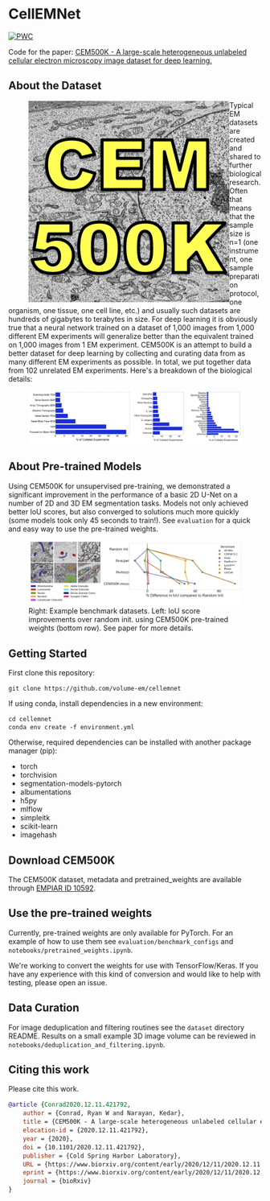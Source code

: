 # CellEMNet

[![PWC](https://img.shields.io/endpoint.svg?url=https://paperswithcode.com/badge/cem500k-a-large-scale-heterogeneous-unlabeled/electron-microscopy-image-segmentation-on-1)](https://paperswithcode.com/sota/electron-microscopy-image-segmentation-on-1?p=cem500k-a-large-scale-heterogeneous-unlabeled)


Code for the paper: [CEM500K - A large-scale heterogeneous unlabeled cellular electron microscopy image dataset for deep learning.](https://www.biorxiv.org/content/10.1101/2020.12.11.421792v1)

## About the Dataset

<figure>
  <img align="left" src="./images/cem500k.jpg"></img>
</figure>

Typical EM datasets are created and shared to further biological research. Often that means that the sample size is n=1 (one instrument, one sample preparation protocol, one organism, one tissue, one cell line, etc.) and usually such datasets are hundreds of gigabytes to terabytes in size. For deep learning it is obviously true that a neural network trained on a dataset of 1,000 images from 1,000 different EM experiments will generalize better than the equivalent trained on 1,000 images from 1 EM experiment. CEM500K is an attempt to build a better dataset for deep learning by collecting and curating data from as many different EM experiments as possible. In total, we put together data from 102 unrelated EM experiments. Here's a breakdown of the biological details:

<figure>
  <img src="./images/description.png"></img>
</figure>

## About Pre-trained Models

Using CEM500K for unsupervised pre-training, we demonstrated a significant improvement in the performance of a basic 2D U-Net on a number of 2D and 3D EM segmentation tasks. Models not only achieved better IoU scores, but also converged to solutions much more quickly (some models took only 45 seconds to train!). See ```evaluation``` for a quick and easy way to use the pre-trained weights.

<figure>
  <img src="./images/benchmarks.png", ></img>
  <figcaption>Right: Example benchmark datasets. Left: IoU score improvements over random init. using CEM500K pre-trained weights (bottom row). See paper for more details.</figcaption>
</figure>

## Getting Started

First clone this repository:

```
git clone https://github.com/volume-em/cellemnet
```

If using conda, install dependencies in a new environment:

```
cd cellemnet
conda env create -f environment.yml
```

Otherwise, required dependencies can be installed with another package manager (pip):
- torch
- torchvision
- segmentation-models-pytorch
- albumentations
- h5py
- mlflow
- simpleitk
- scikit-learn
- imagehash

## Download CEM500K

The CEM500K dataset, metadata and pretrained_weights are available through [EMPIAR ID 10592](https://www.ebi.ac.uk/pdbe/emdb/empiar/entry/10592/).

## Use the pre-trained weights

Currently, pre-trained weights are only available for PyTorch. For an example of how to use them see ```evaluation/benchmark_configs``` and ```notebooks/pretrained_weights.ipynb```.

We're working to convert the weights for use with TensorFlow/Keras. If you have any experience with this kind of conversion and would like to help with testing, please open an issue.

## Data Curation

For image deduplication and filtering routines see the ```dataset``` directory README. Results on a small example 3D image volume can be reviewed in ```notebooks/deduplication_and_filtering.ipynb```.

## Citing this work

Please cite this work.
```bibtex
@article {Conrad2020.12.11.421792,
	author = {Conrad, Ryan W and Narayan, Kedar},
	title = {CEM500K - A large-scale heterogeneous unlabeled cellular electron microscopy image dataset for deep learning.},
	elocation-id = {2020.12.11.421792},
	year = {2020},
	doi = {10.1101/2020.12.11.421792},
	publisher = {Cold Spring Harbor Laboratory},
	URL = {https://www.biorxiv.org/content/early/2020/12/11/2020.12.11.421792},
	eprint = {https://www.biorxiv.org/content/early/2020/12/11/2020.12.11.421792.full.pdf},
	journal = {bioRxiv}
}
```